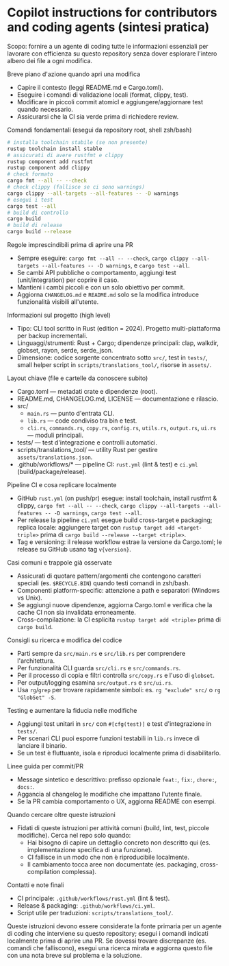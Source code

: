 # Copilot instructions for contributors and coding agents (sintesi pratica)

Scopo: fornire a un agente di coding tutte le informazioni essenziali per lavorare con efficienza su questo repository
senza dover esplorare l'intero albero dei file a ogni modifica.

Breve piano d'azione quando apri una modifica

- Capire il contesto (leggi README.md e Cargo.toml).
- Eseguire i comandi di validazione locali (format, clippy, test).
- Modificare in piccoli commit atomicI e aggiungere/aggiornare test quando necessario.
- Assicurarsi che la CI sia verde prima di richiedere review.

Comandi fondamentali (esegui da repository root, shell zsh/bash)

```bash
# installa toolchain stabile (se non presente)
rustup toolchain install stable
# assicurati di avere rustfmt e clippy
rustup component add rustfmt
rustup component add clippy
# check formato
cargo fmt --all -- --check
# check clippy (fallisce se ci sono warnings)
cargo clippy --all-targets --all-features -- -D warnings
# esegui i test
cargo test --all
# build di controllo
cargo build
# build di release
cargo build --release
```

Regole imprescindibili prima di aprire una PR

- Sempre eseguire: `cargo fmt --all -- --check`, `cargo clippy --all-targets --all-features -- -D warnings`, e
  `cargo test --all`.
- Se cambi API pubbliche o comportamento, aggiungi test (unit/integration) per coprire il caso.
- Mantieni i cambi piccoli e con un solo obiettivo per commit.
- Aggiorna `CHANGELOG.md` e `README.md` solo se la modifica introduce funzionalità visibili all'utente.

Informazioni sul progetto (high level)

- Tipo: CLI tool scritto in Rust (edition = 2024). Progetto multi-piattaforma per backup incrementali.
- Linguaggi/strumenti: Rust + Cargo; dipendenze principali: clap, walkdir, globset, rayon, serde, serde_json.
- Dimensione: codice sorgente concentrato sotto `src/`, test in `tests/`, small helper script in
  `scripts/translations_tool/`, risorse in `assets/`.

Layout chiave (file e cartelle da conoscere subito)

- Cargo.toml — metadati crate e dipendenze (root).
- README.md, CHANGELOG.md, LICENSE — documentazione e rilascio.
- src/
    - `main.rs` — punto d'entrata CLI.
    - `lib.rs` — code condiviso tra bin e test.
    - `cli.rs`, `commands.rs`, `copy.rs`, `config.rs`, `utils.rs`, `output.rs`, `ui.rs` — moduli principali.
- tests/ — test d'integrazione e controlli automatici.
- scripts/translations_tool/ — utility Rust per gestire `assets/translations.json`.
- .github/workflows/* — pipeline CI: `rust.yml` (lint & test) e `ci.yml` (build/package/release).

Pipeline CI e cosa replicare localmente

- GitHub `rust.yml` (on push/pr) esegue: install toolchain, install rustfmt & clippy, `cargo fmt --all -- --check`,
  `cargo clippy --all-targets --all-features -- -D warnings`, `cargo test --all`.
- Per release la pipeline `ci.yml` esegue build cross-target e packaging; replica locale: aggiungere target con
  `rustup target add <target-triple>` prima di `cargo build --release --target <triple>`.
- Tag e versioning: il release workflow estrae la versione da Cargo.toml; le release su GitHub usano tag `v{version}`.

Casi comuni e trappole già osservate

- Assicurati di quotare pattern/argomenti che contengono caratteri speciali (es. `$RECYCLE.BIN`) quando testi comandi in
  zsh/bash.
- Componenti platform-specific: attenzione a path e separatori (Windows vs Unix).
- Se aggiungi nuove dipendenze, aggiorna Cargo.toml e verifica che la cache CI non sia invalidata erroneamente.
- Cross-compilazione: la CI esplicita `rustup target add <triple>` prima di `cargo build`.

Consigli su ricerca e modifica del codice

- Parti sempre da `src/main.rs` e `src/lib.rs` per comprendere l'architettura.
- Per funzionalità CLI guarda `src/cli.rs` e `src/commands.rs`.
- Per il processo di copia e filtri controlla `src/copy.rs` e l'uso di `globset`.
- Per output/logging esamina `src/output.rs` e `src/ui.rs`.
- Usa `rg`/`grep` per trovare rapidamente simboli: es. `rg "exclude" src/` o `rg "GlobSet" -S`.

Testing e aumentare la fiducia nelle modifiche

- Aggiungi test unitari in `src/` con `#[cfg(test)]` e test d'integrazione in `tests/`.
- Per scenari CLI puoi esporre funzioni testabili in `lib.rs` invece di lanciare il binario.
- Se un test è fluttuante, isola e riproduci localmente prima di disabilitarlo.

Linee guida per commit/PR

- Message sintetico e descrittivo: prefisso opzionale `feat:`, `fix:`, `chore:`, `docs:`.
- Aggancia al changelog le modifiche che impattano l'utente finale.
- Se la PR cambia comportamento o UX, aggiorna README con esempi.

Quando cercare oltre queste istruzioni

- Fidati di queste istruzioni per attività comuni (build, lint, test, piccole modifiche). Cerca nel repo solo quando:
    - Hai bisogno di capire un dettaglio concreto non descritto qui (es. implementazione specifica di una funzione).
    - CI fallisce in un modo che non è riproducibile localmente.
    - Il cambiamento tocca aree non documentate (es. packaging, cross-compilation complessa).

Contatti e note finali

- CI principale: `.github/workflows/rust.yml` (lint & test).
- Release & packaging: `.github/workflows/ci.yml`.
- Script utile per traduzioni: `scripts/translations_tool/`.

Queste istruzioni devono essere considerate la fonte primaria per un agente di coding che interviene su questo
repository; esegui i comandi indicati localmente prima di aprire una PR. Se dovessi trovare discrepanze (es. comandi che
falliscono), esegui una ricerca mirata e aggiorna questo file con una nota breve sul problema e la soluzione.

